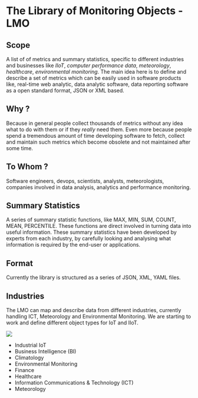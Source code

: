 # The Library of Monitoring Objects - LMO

## Scope
A list of of metrics and summary statistics, specific to different industries and businesses 
like _IIoT_, _computer performance data_, _meteorology_, _healthcare_, _environmental monitoring_.
The main idea here is to define and describe a set of metrics which can be easily used in software products like, 
real-time web analytic, data analytic software, data reporting software as a open standard format, JSON or 
XML based.

## Why ?
Because in general people collect thousands of metrics without any idea what to do with them or if they _really_ 
need them. Even more because people spend a tremendous amount of time developing software to fetch, 
collect and maintain such metrics which become obsolete and not maintained after some time. 

## To Whom ?
Software engineers, devops, scientists, analysts, meteorologists, companies involved in data analysis, analytics and 
performance monitoring.


## Summary Statistics
A series of summary statistic functions, like MAX, MIN, SUM, COUNT, MEAN, PERCENTILE. These functions are direct 
involved in turning data into useful information. These summary statistics have been developed by experts from each 
industry, by carefully looking and analysing what information is required by the end-user or applications.

## Format
Currently the library is structured as a series of JSON, XML, YAML files.

## Industries
The LMO can map and describe data from different industries, currently handling ICT, Meteorology and 
Environmental Monitoring. We are starting to work and define different object types for IoT and IIoT.

![](https://raw.github.com/sparvu/lmo/master/img/lmo-light.png)

 * Industrial IoT  
 * Business Intelligence (BI)
 * Climatology
 * Environmental Monitoring
 * Finance
 * Healthcare
 * Information Communications & Technology (ICT)
 * Meteorology
